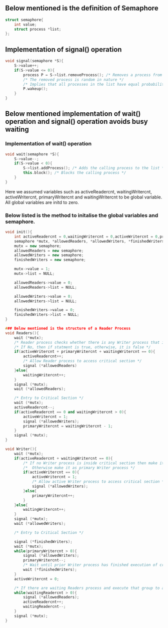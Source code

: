 ## Below mentioned is the definition of Semaphore 
```cpp 
struct semaphore{
    int value;
    struct process *list;
};
```
## Implementation of signal() operation 
```cpp
void signal(semaphore *S){
    S->value++;
    if(S->value <= 0){
        process P = S->list.removeProcess(); /* Removes a process from the list */
        /* The removed process is random in nature */
        /* Implies that all processes in the list have equal probability of being removed */
        P.wakeup(); 
    }
}
```
## Below mentioned implementation of wait() operation and signal() operation avoids busy waiting 

### Implementation of wait() operation 
```cpp
void wait(semaphore *S){
    S->value--;
    if(S->value < 0){
        S->list.addProcess(); /* Adds the calling process to the list */
        this.block(); /* Blocks the calling process */
    }
}
```

Here we assumed variables such as activeReadercnt, waitingWritercnt, activeWritercnt, primaryWritercnt and waitingWritercnt to be global variable.
All global variables are initd to zero.
### Below listed is the method to initalise the global variables and semaphore.
```cpp
void init(){
    int activeReadercnt = 0,waitingWritercnt = 0,activeWritercnt = 0,primaryWritercnt = 0,waitingWritercnt = 0;
    semaphore *mutx, *allowedReaders, *allowedWriters, *finishedWriters;
    mutx = new semaphore;
    allowedReaders = new semaphore;
    allowedWriters = new semaphore;
    finishedWriters = new semaphore;

    mutx->value = 1;
    mutx->list = NULL;

    allowedReaders->value = 0;
    allowedReaders->list = NULL;

    allowedWriters->value = 0;
    allowedWriters->list = NULL;

    finishedWriters->value = 0;
    finishedWriters->list = NULL;
}
```
```cpp
### Below mentioned is the structure of a Reader Process 
void Readers(){
    wait (*mutx);
    /* Reader process checks whether there is any Writer process that is waiting for execution prior to it */
    /* If No, then if statment is true, otherwise, it is false */
    if(activeWritercnt + primaryWritercnt + waitingWritercnt == 0){
        activeReadercnt++;
        /* Allow Reader process to access critical section */
        signal (*allowedReaders)
    }else{
        waitingWritercnt++;
    }
    signal (*mutx);
    wait (*allowedReaders);

    /* Entry to Critical Section */
    wait (*mutx);
    activeReadercnt--;
    if(activeReadercnt == 0 and waitingWritercnt > 0){
        activeWritercnt = 1;
        signal (*allowedWriters);
        primaryWritercnt = waitingWritercnt - 1;
    }
    signal (*mutx);
} 
```
```cpp
void Writer(){
    wait (*mutx);
    if(activeReadercnt + waitingWritercnt == 0){
        /* If no Writer process is inside critical section then make it as active Writer process */
        /*  Otherwise make it as primary Writer process */
        if(activeWritercnt == 0){
            activeWritercnt = 1;
            /* Allow active Writer process to access critical section */
            signal (*allowedWriters);
        }else{
            primaryWritercnt++;
        }
    }else{
        waitingWritercnt++;
    }
    signal (*mutx);
    wait (*allowedWriters);

    /* Entry to Critical Section */

    signal (*finishedWriters);
    wait (*mutx);
    while(primaryWritercnt > 0){
        signal (*allowedWriters);
        primaryWritercnt--;
        /* Wait until prior Writer process has finished execution of critical section */
        wait (*finishedWriters);
    }
    activeWritercnt = 0;

    /* If there are waiting Readers process and execute that group to access critical section and complete their execution */
    while(waitingReadercnt > 0){
        signal (*allowedReaders);
        activeReadercnt++;
        waitingReadercnt--;
    } 
    signal (*mutx);
}
```
